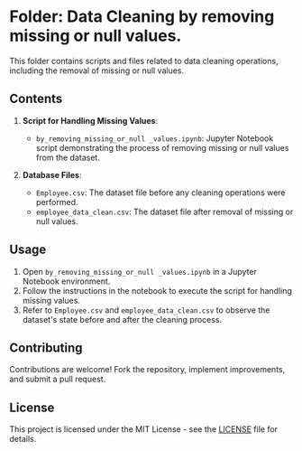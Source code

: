 # Folder: Data Cleaning by removing missing or null  values.

This folder contains scripts and files related to data cleaning operations, including the removal of missing or null values.

## Contents

1. **Script for Handling Missing Values**: 
   - `by_removing_missing_or_null _values.ipynb`: Jupyter Notebook script demonstrating the process of removing missing or null values from the dataset.

2. **Database Files**:
   - `Employee.csv`: The dataset file before any cleaning operations were performed.
   - `employee_data_clean.csv`: The dataset file after removal of missing or null values.

## Usage

1. Open `by_removing_missing_or_null _values.ipynb` in a Jupyter Notebook environment.
2. Follow the instructions in the notebook to execute the script for handling missing values.
3. Refer to `Employee.csv` and `employee_data_clean.csv` to observe the dataset's state before and after the cleaning process.

## Contributing

Contributions are welcome! Fork the repository, implement improvements, and submit a pull request.

## License

This project is licensed under the MIT License - see the [LICENSE](LICENSE) file for details.
